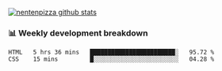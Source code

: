 [![nentenpizza github stats](https://github-readme-stats.vercel.app/api?username=nentenpizza&count_private=true)](https://github.com/anuraghazra/github-readme-stats)

### 📊 Weekly development breakdown
<!--START_SECTION:waka-->

```text
HTML   5 hrs 36 mins   ████████████████████████░   95.72 %
CSS    15 mins         █░░░░░░░░░░░░░░░░░░░░░░░░   04.28 %
```

<!--END_SECTION:waka-->

